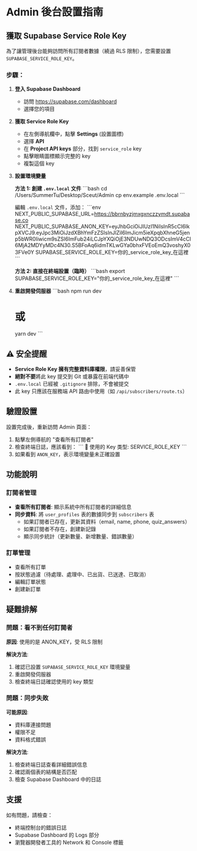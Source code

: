 # Admin 後台設置指南

## 獲取 Supabase Service Role Key

為了讓管理後台能夠訪問所有訂閱者數據（繞過 RLS 限制），您需要設置 `SUPABASE_SERVICE_ROLE_KEY`。

### 步驟：

1. **登入 Supabase Dashboard**
   - 訪問 https://supabase.com/dashboard
   - 選擇您的項目

2. **獲取 Service Role Key**
   - 在左側導航欄中，點擊 **Settings** (設置圖標)
   - 選擇 **API** 
   - 在 **Project API keys** 部分，找到 `service_role` key
   - 點擊眼睛圖標顯示完整的 key
   - 複製這個 key

3. **設置環境變量**
   
   **方法 1: 創建 `.env.local` 文件**
   \`\`\`bash
   cd /Users/SummerTu/Desktop/Sceut/Admin
   cp env.example .env.local
   \`\`\`
   
   編輯 `.env.local` 文件，添加：
   \`\`\`env
   NEXT_PUBLIC_SUPABASE_URL=https://bbrnbyzjmxgxnczzymdt.supabase.co
   NEXT_PUBLIC_SUPABASE_ANON_KEY=eyJhbGciOiJIUzI1NiIsInR5cCI6IkpXVCJ9.eyJpc3MiOiJzdXBhYmFzZSIsInJlZiI6ImJicm5ieXpqbXhneG5jenp5bWR0Iiwicm9sZSI6ImFub24iLCJpYXQiOjE3NDUwNDQ3ODcsImV4cCI6MjA2MDYyMDc4N30.S5BFoAq6idmTKLwGYa0bhxFVEoEmQ3voshyX03FVe0Y
   SUPABASE_SERVICE_ROLE_KEY=你的_service_role_key_在這裡
   \`\`\`

   **方法 2: 直接在終端設置（臨時）**
   \`\`\`bash
   export SUPABASE_SERVICE_ROLE_KEY="你的_service_role_key_在這裡"
   \`\`\`

4. **重啟開發伺服器**
   \`\`\`bash
   npm run dev
   # 或
   yarn dev
   \`\`\`

## ⚠️ 安全提醒

- **Service Role Key 擁有完整資料庫權限**，請妥善保管
- **絕對不要**將此 key 提交到 Git 或暴露在前端代碼中
- `.env.local` 已經被 `.gitignore` 排除，不會被提交
- 此 key 只應該在服務端 API 路由中使用（如 `/api/subscribers/route.ts`）

## 驗證設置

設置完成後，重新訪問 Admin 頁面：

1. 點擊左側導航的 "查看所有訂閱者"
2. 檢查終端日誌，應該看到：
   \`\`\`
   🔑 使用的 Key 类型: SERVICE_ROLE_KEY
   \`\`\`
3. 如果看到 `ANON_KEY`，表示環境變量未正確設置

## 功能說明

### 訂閱者管理
- **查看所有訂閱者**: 顯示系統中所有訂閱者的詳細信息
- **同步資料**: 將 `user_profiles` 表的數據同步到 `subscribers` 表
  - 如果訂閱者已存在，更新其資料（email, name, phone, quiz_answers）
  - 如果訂閱者不存在，創建新記錄
  - 顯示同步統計（更新數量、新增數量、錯誤數量）

### 訂單管理
- 查看所有訂單
- 按狀態過濾（待處理、處理中、已出貨、已送達、已取消）
- 編輯訂單狀態
- 創建新訂單

## 疑難排解

### 問題：看不到任何訂閱者

**原因**: 使用的是 ANON_KEY，受 RLS 限制

**解決方法**:
1. 確認已設置 `SUPABASE_SERVICE_ROLE_KEY` 環境變量
2. 重啟開發伺服器
3. 檢查終端日誌確認使用的 key 類型

### 問題：同步失敗

**可能原因**:
- 資料庫連接問題
- 權限不足
- 資料格式錯誤

**解決方法**:
1. 檢查終端日誌查看詳細錯誤信息
2. 確認兩個表的結構是否匹配
3. 檢查 Supabase Dashboard 中的日誌

## 支援

如有問題，請檢查：
- 終端控制台的錯誤日誌
- Supabase Dashboard 的 Logs 部分
- 瀏覽器開發者工具的 Network 和 Console 標籤
